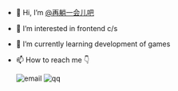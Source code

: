 - 👋 Hi, I’m [@再躺一会儿吧](https://github.com/pzzya)
- 👀 I’m interested in frontend c/s
- 🌱 I’m currently learning development of games
- 📫 How to reach me  👇


  ![email](https://img.shields.io/badge/✉-pzzyaa@outlook.com-v) ![qq](https://img.shields.io/badge/🐧-1213999979-red)
<!---
0xc6bd/0xc6bd is a ✨ special ✨ repository because its `README.md` (this file) appears on your GitHub profile.
You can click the Preview link to take a look at your changes.
--->
